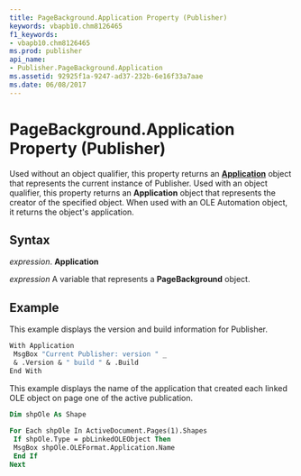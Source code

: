 ```yaml
---
title: PageBackground.Application Property (Publisher)
keywords: vbapb10.chm8126465
f1_keywords:
- vbapb10.chm8126465
ms.prod: publisher
api_name:
- Publisher.PageBackground.Application
ms.assetid: 92925f1a-9247-ad37-232b-6e16f33a7aae
ms.date: 06/08/2017
---
```



# PageBackground.Application Property (Publisher)

Used without an object qualifier, this property returns an  **[Application](Publisher.Application.md)** object that represents the current instance of Publisher. Used with an object qualifier, this property returns an  **Application** object that represents the creator of the specified object. When used with an OLE Automation object, it returns the object's application.


## Syntax

 _expression_. **Application**

 _expression_ A variable that represents a  **PageBackground** object.


## Example

This example displays the version and build information for Publisher.


```vb
With Application 
 MsgBox "Current Publisher: version " _ 
 & .Version & " build " & .Build 
End With
```

This example displays the name of the application that created each linked OLE object on page one of the active publication.




```vb
Dim shpOle As Shape 
 
For Each shpOle In ActiveDocument.Pages(1).Shapes 
 If shpOle.Type = pbLinkedOLEObject Then 
 MsgBox shpOle.OLEFormat.Application.Name 
 End If 
Next
```


